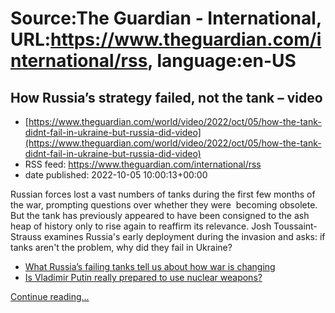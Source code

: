 # Source:The Guardian - International, URL:https://www.theguardian.com/international/rss, language:en-US

## How Russia’s strategy failed, not the tank – video
 - [https://www.theguardian.com/world/video/2022/oct/05/how-the-tank-didnt-fail-in-ukraine-but-russia-did-video](https://www.theguardian.com/world/video/2022/oct/05/how-the-tank-didnt-fail-in-ukraine-but-russia-did-video)
 - RSS feed: https://www.theguardian.com/international/rss
 - date published: 2022-10-05 10:00:13+00:00

<p>Russian forces lost a vast 
numbers of tanks during the first few months of the war, prompting questions over whether they were&nbsp; becoming obsolete. But the tank has previously appeared to have been consigned to the ash heap of 
history only to rise again to reaffirm its 
relevance. Josh Toussaint-Strauss examines Russia's early deployment during the invasion and asks: if tanks aren't the problem, why did they fail in Ukraine?</p><ul><li><a href="https://www.theguardian.com/world/2022/may/31/tuesday-briefing-russian-tanks-ukraine">What Russia’s failing tanks tell us about how war is changing</a></li><li><a href="https://www.theguardian.com/news/audio/2022/oct/05/is-vladimir-putin-really-prepared-to-use-nuclear-weapons-podcast">Is Vladimir Putin really prepared to use nuclear weapons?</a></li></ul> <a href="https://www.theguardian.com/world/video/2022/oct/05/how-the-tank-didnt-fail-in-ukraine-but-russia-did-video">Continue reading...</a>

